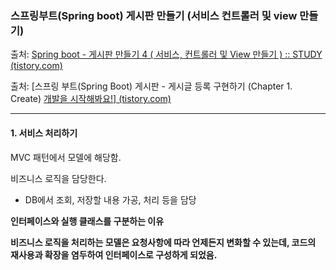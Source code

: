 ### 스프링부트(Spring boot) 게시판 만들기 (서비스 컨트롤러 및 view 만들기)

출처: [Spring boot - 게시판 만들기 4 ( 서비스, 컨트롤러 및 View 만들기 ) :: STUDY (tistory.com)](https://srk911028.tistory.com/210?category=889190)

출처: [스프링 부트(Spring Boot) 게시판 - 게시글 등록 구현하기 (Chapter 1. Create) [개발을 시작해봐요!\] (tistory.com)](https://congsong.tistory.com/16?category=749196)

---

#### 1. 서비스 처리하기 

MVC 패턴에서 모델에 해당함. 

비즈니스 로직을 담당한다. 

- DB에서 조회, 저장할 내용 가공, 처리 등을 담당 

**인터페이스와 실행 클래스를 구분하는 이유**

**비즈니스 로직을 처리하는 모델은 요청사항에 따라 언제든지 변화할 수 있는데, 코드의 재사용과 확장을 염두하여 인터페이스로 구성하게 되었음.**

